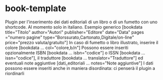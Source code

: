 # book-template
Plugin per l'inserimento dei dati editoriali di un libro o di un fumetto con uno shortcode. Al momento solo in italiano.
Esempio generico [bookdata title="Titolo" author="Autori" publisher="Editore" date="Data" pages ="numero pagine" type="Borssurato,Cartonato,Digitale/on-line" price="prezzo valuta/gratuito"]
In caso di fumetto o libro illustrato, inserire il colore [bookdata ... col="colore,b/n"]
Possono essere inseriti opzionalmente ISBN [bookdata ... isbn="codice"] o ISSN [bookdata ... issn="codice"], il traduttore [bookdata ... translator="Traduttore"] ed eventuali note aggiuntive [dati_editoriali ... notes="Note aggiuntive"]
I dati possono essere inseriti anche in maniera disordinata: ci penserà il plugin a riordinarli
